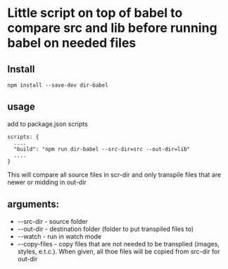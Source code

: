# Little script on top of babel to compare src and lib before running babel on needed files



## Install
```
npm install --save-dev dir-babel
```

## usage
add to package.json scripts
```
scripts: {
  ....
  "build": "npm run dir-babel --src-dir=src --out-dir=lib"
  ....
}
```
This will compare all source files in scr-dir and only transpile files that are newer or midding in out-dir

## arguments:

- --src-dir - source folder
- --out-dir - destination folder (folder to put transpiled files to)
- --watch  - run in watch mode
- --copy-files - copy files that are not needed to be transplied (images, styles, e.t.c.). When given, all thoe files will be copied from src-dir for out-dir
